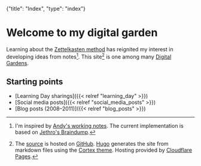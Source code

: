 {"title": "Index", "type": "index"}

# Welcome to my digital garden

Learning about the [Zettelkasten method](https://en.wikipedia.org/wiki/Zettelkasten)
has reignited my interest in developing ideas from notes[^ins]. This site[^bts] is one among many
[Digital Gardens](https://github.com/MaggieAppleton/digital-gardeners#digital-garden-directory).

## Starting points
* [Learning Day sharings]({{< relref "learning_day" >}})
* [Social media posts]({{< relref "social_media_posts" >}})
* [Blog posts (2008–2011)]({{< relref "blog_posts" >}})

[^ins]: I'm inspired by [Andy's working notes](https://notes.andymatuschak.org/).
The current implementation is based on [Jethro's Braindump](https://braindump.jethro.dev/).

[^bts]: The [source](https://github.com/melvinzhang/garden) is hosted on
[GitHub](https://github.com/). [Hugo](https://gohugo.io/) generates the site
from markdown files using the [Cortex theme](https://github.com/jethrokuan/cortex).
Hosting provided by [Cloudflare Pages](https://pages.cloudflare.com/).


